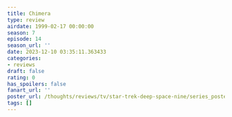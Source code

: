 ```yaml
---
title: Chimera
type: review
airdate: 1999-02-17 00:00:00
season: 7
episode: 14
season_url: ''
date: 2023-12-10 03:35:11.363433
categories:
- reviews
draft: false
rating: 0
has_spoilers: false
fanart_url: ''
poster_url: /thoughts/reviews/tv/star-trek-deep-space-nine/series_poster.jpg
tags: []
---
```


